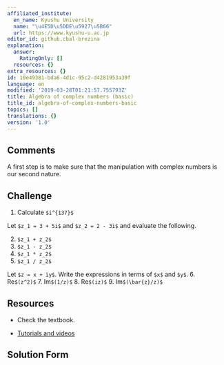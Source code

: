 ```yaml
---
affiliated_institute:
  en_name: Kyushu University
  name: "\u4E5D\u5DDE\u5927\u5B66"
  url: https://www.kyushu-u.ac.jp
editor_id: github.cbal-brezina
explanation:
  answer:
    RatingOnly: []
  resources: {}
extra_resources: {}
id: 10e49381-bda6-4d1c-95c2-d4281953a39f
language: en
modified: '2019-03-28T01:21:57.755793Z'
title: Algebra of complex numbers (basic)
title_id: algebra-of-complex-numbers-basic
topics: []
translations: {}
version: '1.0'
---
```


## Comments

A first step is to make sure that the manipulation with complex numbers is our second nature.  

## Challenge



1.  Calculate `$i^{137}$`
  

Let `$z_1 = 3 + 5i$` and `$z_2 = 2 - 3i$` and evaluate the following.

2.  `$z_1 + z_2$`
3.  `$z_1 - z_2$`
4.  `$z_1 * z_2$`
5.  `$z_1 / z_2$`

Let `$z = x + iy$`. Write the expressions in terms of `$x$` and `$y$`.
6.  Re`$(z^2)$`
7.  Im`$(1/z)$`
8.  Re`$(iz)$`
9.  Im`$(\bar{z}/z)$`



## Resources

- Check the textbook.

- [Tutorials and videos](https://www.khanacademy.org/math/algebra2/introduction-to-complex-numbers-algebra-2)




## Solution Form




